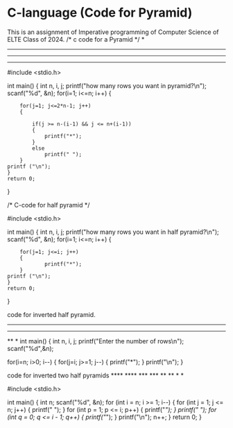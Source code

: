 # C-language (Code for Pyramid)
This is an assignment of Imperative programming of Computer Science of ELTE Class of 2024.
/* c code for a Pyramid */
    *
   ***
  *****
 *******
#include <stdio.h>

int main()
{
    int n, i, j;
    printf("how many rows you want in pyramid?\n");
    scanf("%d", &n);
    for(i=1; i<=n; i++) 
    {
        
        for(j=1; j<=2*n-1; j++) 
        {
            
            if(j >= n-(i-1) && j <= n+(i-1))
            {
                printf("*");
            }
            else
                printf(" ");
        }
    printf ("\n");
    }
    return 0;
}

/* C-code for half pyramid */

#include <stdio.h>

int main()
{
    int n, i, j;
    printf("how many rows you want in half pyramid?\n");
    scanf("%d", &n);
    for(i=1; i<=n; i++) 
    {
        
        for(j=1; j<=i; j++) 
        {
                printf("*");
        }
    printf ("\n");
    }
    return 0;
}

code for inverted half pyramid.
****
***
**
*
int main()
{
  int n, i, j;
  printf("Enter the number of rows\n");
  scanf("%d",&n);

  for(i=n; i>0; i--)
  {
    for(j=i; j>=1; j--)
    {
      printf("*");
    }
    printf("\n");
  }
  
  code for inverted two half pyramids
    **** ****
     *** ***
      ** **
       * *
       
#include <stdio.h>

int main()
{
	int n;
	scanf("%d", &n);
	for (int i = n; i >= 1; i--)
	{
		for (int j = 1; j <= n; j++)
		{
			printf(" ");
		}
		for (int p = 1; p <= i; p++)
		{
			printf("*");
		}
		printf(" ");
		for (int q = 0; q <= i - 1; q++)
		{
			printf("*");
		}
		printf("\n");
		n++;
	}
	return 0;
}       
